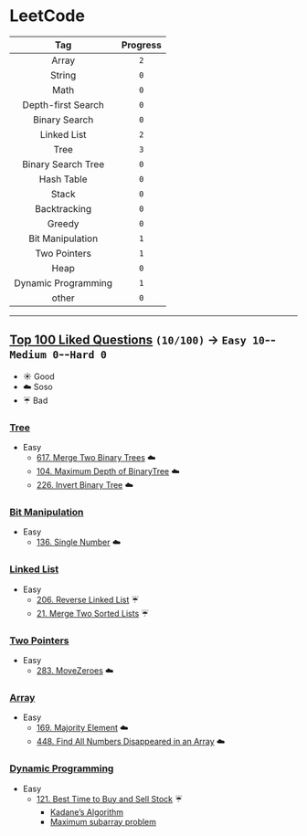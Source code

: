 # LeetCode

| Tag | Progress | 
|:-:|:-:|
| Array | `2` |
| String | `0` |
| Math | `0` |
| Depth-first Search | `0` |
| Binary Search | `0` |
| Linked List | `2` |
| Tree | `3` |
| Binary Search Tree | `0` |
| Hash Table | `0` |
| Stack | `0` |
| Backtracking | `0` |
| Greedy | `0` |
| Bit Manipulation | `1` |
| Two Pointers | `1` |
| Heap | `0` |
| Dynamic Programming | `1` |
| other | `0` |

---

## [Top 100 Liked Questions](https://leetcode.com/problemset/top-100-liked-questions/) `(10/100)` → `Easy 10`--`Medium 0`--`Hard 0`

- :sunny: Good
- :cloud: Soso
- :umbrella: Bad

### [Tree](https://github.com/Sho372/LeetCode/tree/master/src/Tree)

- Easy
    - [617. Merge Two Binary Trees](https://github.com/Sho372/LeetCode/blob/master/src/Tree/MergeTwoBinaryTrees_617.java) :cloud:
    - [104. Maximum Depth of BinaryTree](https://github.com/Sho372/LeetCode/blob/master/src/Tree/MaximumDepthOfBinaryTree_104.java) :cloud:
    - [226. Invert Binary Tree](https://github.com/Sho372/LeetCode/blob/master/src/Tree/InvertBinaryTree_226) :cloud:

### [Bit Manipulation](https://github.com/Sho372/LeetCode/tree/master/src/BitManipulation)

- Easy
    - [136. Single Number](https://github.com/Sho372/LeetCode/blob/master/src/BitManipulation/SingleNumber_136.java) :cloud:


### [Linked List](https://github.com/Sho372/LeetCode/tree/master/src/LinkedList)

- Easy
    - [206. Reverse Linked List](https://github.com/Sho372/LeetCode/blob/master/src/LinkedList/ReverseLinkedList_206.java) :umbrella:
    - [21. Merge Two Sorted Lists](https://github.com/Sho372/LeetCode/blob/master/src/LinkedList/MergeTwoSortedLists_21.java) :umbrella:
    
### [Two Pointers](https://github.com/Sho372/LeetCode/tree/master/src/TwoPointers)

- Easy
    - [283. MoveZeroes](https://github.com/Sho372/LeetCode/blob/master/src/TwoPointers/MoveZeroes_283.java) :cloud:

### [Array](https://github.com/Sho372/LeetCode/tree/master/src/TwoPointers)

- Easy
    - [169. Majority Element](https://github.com/Sho372/LeetCode/blob/master/src/Array/MajorityElement_169.java) :cloud:
    - [448. Find All Numbers Disappeared in an Array](https://github.com/Sho372/LeetCode/blob/master/src/Array/FindAllNumbersDisappearedinanArray_448.java) :cloud:

### [Dynamic Programming](https://github.com/Sho372/LeetCode/tree/master/src/DynamicProgramming)

- Easy
    - [121. Best Time to Buy and Sell Stock](https://github.com/Sho372/LeetCode/blob/master/src/Array/BestTimeToBuyandSellStock_121) :umbrella:
        - [Kadane’s Algorithm](https://hackernoon.com/kadanes-algorithm-explained-50316f4fd8a6)
        - [Maximum subarray problem](https://en.wikipedia.org/wiki/Maximum_subarray_problem)
